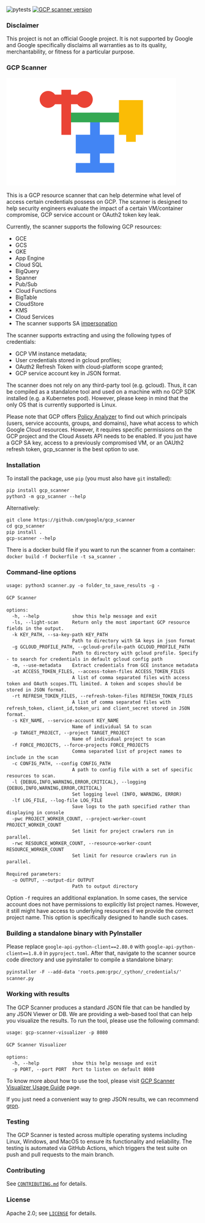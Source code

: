 ![pytests](https://github.com/google/gcp_scanner/actions/workflows/python-app.yml/badge.svg)
[![GCP scanner version](https://img.shields.io/github/v/release/google/gcp_scanner?label=version&color=blue)](https://github.com/google/gcp_scanner/releases/latest)

### Disclaimer

This project is not an official Google project. It is not supported by
Google and Google specifically disclaims all warranties as to its quality,
merchantability, or fitness for a particular purpose.

### GCP Scanner

![Logo](misc/gcp_scanner_logo.png?raw=true "Logo of GCP Scanner")

This is a GCP resource scanner that can help determine what level of access certain credentials possess on GCP. The scanner is designed to help security engineers evaluate the impact of a certain VM/container compromise, GCP service account or OAuth2 token key leak.

Currently, the scanner supports the following GCP resources:

- GCE
- GCS
- GKE
- App Engine
- Cloud SQL
- BigQuery
- Spanner
- Pub/Sub
- Cloud Functions
- BigTable
- CloudStore
- KMS
- Cloud Services
- The scanner supports SA [impersonation](https://cloud.google.com/iam/docs/impersonating-service-accounts)

The scanner supports extracting and using the following types of credentials:

- GCP VM instance metadata;
- User credentials stored in gcloud profiles;
- OAuth2 Refresh Token with cloud-platform scope granted;
- GCP service account key in JSON format.

The scanner does not rely on any third-party tool (e.g. gcloud). Thus, it can be compiled as a standalone tool and used on a machine with no GCP SDK installed (e.g. a Kubernetes pod). However, please keep in mind that the only OS that is currently supported is Linux.

Please note that GCP offers [Policy Analyzer](https://cloud.google.com/policy-intelligence/docs/analyze-iam-policies) to find out which principals (users, service accounts, groups, and domains), have what access to which Google Cloud resources. However, it requires specific permissions on the GCP project and the Cloud Assets API needs to be enabled. If you just have a GCP SA key, access to a previously compromised VM, or an OAUth2 refresh token, gcp_scanner is the best option to use.

### Installation

To install the package, use `pip` (you must also have `git` installed):

```
pip install gcp_scanner
python3 -m gcp_scanner --help
```

Alternatively:

```
git clone https://github.com/google/gcp_scanner
cd gcp_scanner
pip install .
gcp-scanner --help
```

There is a docker build file if you want to run the scanner from a container:
`docker build -f Dockerfile -t sa_scanner .`

### Command-line options

```
usage: python3 scanner.py -o folder_to_save_results -g -

GCP Scanner

options:
  -h, --help            show this help message and exit
  -ls, --light-scan     Return only the most important GCP resource fields in the output.
  -k KEY_PATH, --sa-key-path KEY_PATH
                        Path to directory with SA keys in json format
  -g GCLOUD_PROFILE_PATH, --gcloud-profile-path GCLOUD_PROFILE_PATH
                        Path to directory with gcloud profile. Specify - to search for credentials in default gcloud config path
  -m, --use-metadata    Extract credentials from GCE instance metadata
  -at ACCESS_TOKEN_FILES, --access-token-files ACCESS_TOKEN_FILES
                        A list of comma separated files with access token and OAuth scopes.TTL limited. A token and scopes should be stored in JSON format.
  -rt REFRESH_TOKEN_FILES, --refresh-token-files REFRESH_TOKEN_FILES
                        A list of comma separated files with refresh_token, client_id,token_uri and client_secret stored in JSON format.
  -s KEY_NAME, --service-account KEY_NAME
                        Name of individual SA to scan
  -p TARGET_PROJECT, --project TARGET_PROJECT
                        Name of individual project to scan
  -f FORCE_PROJECTS, --force-projects FORCE_PROJECTS
                        Comma separated list of project names to include in the scan
  -c CONFIG_PATH, --config CONFIG_PATH
                        A path to config file with a set of specific resources to scan.
  -l {DEBUG,INFO,WARNING,ERROR,CRITICAL}, --logging {DEBUG,INFO,WARNING,ERROR,CRITICAL}
                        Set logging level (INFO, WARNING, ERROR)
  -lf LOG_FILE, --log-file LOG_FILE
                        Save logs to the path specified rather than displaying in console
  -pwc PROJECT_WORKER_COUNT, --project-worker-count PROJECT_WORKER_COUNT
                        Set limit for project crawlers run in parallel.
  -rwc RESOURCE_WORKER_COUNT, --resource-worker-count RESOURCE_WORKER_COUNT
                        Set limit for resource crawlers run in parallel.

Required parameters:
  -o OUTPUT, --output-dir OUTPUT
                        Path to output directory
```

Option `-f` requires an additional explanation. In some cases, the service account does not have permissions to explicitly list project names. However, it still might have access to underlying resources if we provide the correct project name. This option is specifically designed to handle such cases.

### Building a standalone binary with PyInstaller

Please replace `google-api-python-client==2.80.0` with `google-api-python-client==1.8.0` in `pyproject.toml`. After that, navigate to the scanner source code directory and use pyinstaller to compile a standalone binary:

`pyinstaller -F --add-data 'roots.pem:grpc/_cython/_credentials/' scanner.py`

### Working with results

The GCP Scanner produces a standard JSON file that can be handled by any JSON Viewer or DB. We are providing a web-based tool that can help you visualize the results.
To run the tool, please use the following command:

```
usage: gcp-scanner-visualizer -p 8080

GCP Scanner Visualizer

options:
  -h, --help            show this help message and exit
  -p PORT, --port PORT  Port to listen on default 8080
```

To know more about how to use the tool, please visit [GCP Scanner Visualizer Usage Guide](./visualization_tool/docs/USAGE.md) page.

If you just need a convenient way to grep JSON results, we can recommend [gron](https://github.com/tomnomnom/gron).

### Testing

The GCP Scanner is tested across multiple operating systems including Linux, Windows, and MacOS to ensure its functionality and reliability. The testing is automated via GitHub Actions, which triggers the test suite on push and pull requests to the main branch.

### Contributing

See [`CONTRIBUTING.md`](CONTRIBUTING.md) for details.

### License

Apache 2.0; see [`LICENSE`](LICENSE) for details.
